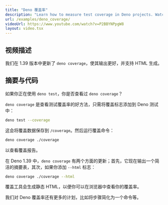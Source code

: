 ```yaml
---
title: "Deno 覆盖率"
description: "Learn how to measure test coverage in Deno projects. Watch how to generate coverage reports, analyze code coverage metrics, and use the HTML report feature."
url: /examples/deno_coverage/
videoUrl: https://www.youtube.com/watch?v=P2BBYNPpgW8
layout: video.tsx
---
```


## 视频描述

我们在 1.39 版本中更新了 `deno coverage`，使其输出更好，并支持 HTML 生成。

## 摘要与代码

如果你正在使用 `deno test`，你是否查看过 `deno coverage`？

`deno coverage` 是查看测试覆盖率的好方法，只需将覆盖标志添加到 Deno 测试中：

```sh
deno test --coverage
```

这会将覆盖数据保存到 `/coverage`。然后运行覆盖命令：

```sh
deno coverage ./coverage
```

以查看覆盖报告。

在 Deno 1.39 中，`deno coverage` 有两个方面的更新；首先，它现在输出一个简洁的摘要表，其次，如果你添加 `--html` 标志：

```sh
deno coverage ./coverage --html
```

覆盖工具会生成静态 HTML，以便你可以在浏览器中查看你的覆盖率。

我们对 Deno 覆盖率还有更多的计划，比如将步骤简化为一个命令等。